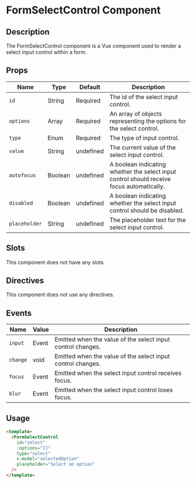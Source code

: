 # FormSelectControl Component

## Description

The FormSelectControl component is a Vue component used to
render a select input control within a form.

## Props

| Name | Type | Default | Description |
| ---- | ---- | ------- | ----------- |
| `id` | String | Required | The id of the select input control. |
| `options` | Array | Required | An array of objects representing the options for the select control. |
| `type` | Enum | Required | The type of input control. |
| `value` | String | undefined | The current value of the select input control. |
| `autofocus` | Boolean | undefined | A boolean indicating whether the select input control should receive focus automatically. |
| `disabled` | Boolean | undefined | A boolean indicating whether the select input control should be disabled. |
| `placeholder`| String | undefined | The placeholder text for the select input control. |

## Slots

This component does not have any slots.

## Directives

This component does not use any directives.

## Events

| Name | Value | Description |
| ---- | ----- | ----------- |
| `input` | Event | Emitted when the value of the select input control changes. |
| `change` | void | Emitted when the value of the select input control changes. |
| `focus` | Event | Emitted when the select input control receives focus. |
| `blur` | Event | Emitted when the select input control loses focus. |

## Usage

```html
<template>
  <FormSelectControl
    id="select"
    :options="[]"
    type="select"
    v-model="selectedOption"
    placeholder="Select an option"
  />
</template>
```
